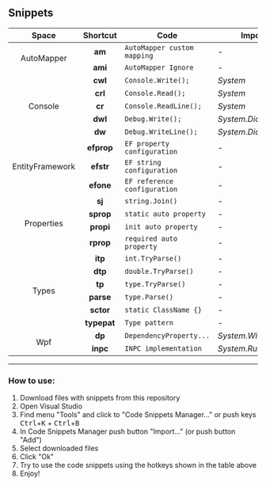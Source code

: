## Snippets

<table>
    <thead>
        <tr>
            <th>Space</th>
            <th>Shortcut</th>
            <th>Code</th>
            <th>Imported namespace</th>
            <th>Filename</th>
        </tr>
    </thead>
    <tbody>
        <!-- AutoMapper -->
        <tr>
            <td rowspan=2 align="center">AutoMapper</td>
            <td align="center"><b>am</b></td>
            <td align="left"><code>AutoMapper custom mapping</code></td>
            <td align="left">-</td>
            <td align="left"><a href="https://github.com/DepthRel/DevEnvironment/blob/master/Snippets/AutoMapper/am.snippet">am.snippet</a></td>
        </tr>
        <tr>
            <td align="center"><b>ami</b></td>
            <td align="left"><code>AutoMapper Ignore</code></td>
            <td align="left">-</td>
            <td align="left"><a href="https://github.com/DepthRel/DevEnvironment/blob/master/Snippets/AutoMapper/ami.snippet">ami.snippet</a></td>
        </tr>
        <!-- Console -->
        <tr>
            <td rowspan=5 align="center">Console</td>
            <td align="center"><b>cwl</b></td>
            <td align="left"><code>Console.Write();</code></td>
            <td align="left"><i>System</i></td>
            <td align="left"><a href="https://github.com/DepthRel/DevEnvironment/blob/master/Snippets/Console/Console.Write.snippet">Console.Write.snippet</a></td>
        </tr>
        <tr>
            <td align="center"><b>crl</b></td>
            <td align="left"><code>Console.Read();</code></td>
            <td align="left"><i>System</i></td>
            <td align="left"><a href="https://github.com/DepthRel/DevEnvironment/blob/master/Snippets/Console/Console.Read.snippet">Console.Read.snippet</a></td>
        </tr>
        <tr>
            <td align="center"><b>cr</b></td>
            <td align="left"><code>Console.ReadLine();</code></td>
            <td align="left"><i>System</i></td>
            <td align="left"><a href="https://github.com/DepthRel/DevEnvironment/blob/master/Snippets/Console/Console.ReadLine.snippet">Console.ReadLine.snippet</a></td>
        </tr>
        <tr>
            <td align="center"><b>dwl</b></td>
            <td align="left"><code>Debug.Write();</code></td>
            <td align="left"><i>System.Diagnostics</i></td>
            <td align="left"><a href="https://github.com/DepthRel/DevEnvironment/blob/master/Snippets/Console/Debug.Write.snippet">Debug.Write.snippet</a></td>
        </tr>
        <tr>
            <td align="center"><b>dw</b></td>
            <td align="left"><code>Debug.WriteLine();</code></td>
            <td align="left"><i>System.Diagnostics</i></td>
            <td align="left"><a href="https://github.com/DepthRel/DevEnvironment/blob/master/Snippets/Console/Debug.WriteLine.snippet">Debug.WriteLine.snippet</a></td>
        </tr>
        <!-- EntityFramework -->
        <tr>
            <td rowspan=3 align="center">EntityFramework</td>
            <td align="center"><b>efprop</b></td>
            <td align="left"><code>EF property configuration</code></td>
            <td align="left">-</td>
            <td align="left"><a href="https://github.com/DepthRel/DevEnvironment/blob/master/Snippets/EF/efprop.snippet">efprop.snippet</a></td>
        </tr>
        <tr>
            <td align="center"><b>efstr</b></td>
            <td align="left"><code>EF string configuration</code></td>
            <td align="left">-</td>
            <td align="left"><a href="https://github.com/DepthRel/DevEnvironment/blob/master/Snippets/EF/efstr.snippet">efstr.snippet</a></td>
        </tr>
        <tr>
            <td align="center"><b>efone</b></td>
            <td align="left"><code>EF reference configuration</code></td>
            <td align="left">-</td>
            <td align="left"><a href="https://github.com/DepthRel/DevEnvironment/blob/master/Snippets/EF/efone.snippet">efone.snippet</a></td>
        </tr>
        <!-- Properties -->
        <tr>
            <td rowspan=4 align="center">Properties</td>
            <td align="center"><b>sj</b></td>
            <td align="left"><code>string.Join()</code></td>
            <td align="left">-</td>
            <td align="left"><a href="https://github.com/DepthRel/DevEnvironment/blob/master/Snippets/Properties/string.Join.snippet">string.Join.snippet</a></td>
        </tr>
        <tr>
            <td align="center"><b>sprop</b></td>
            <td align="left"><code>static auto property</code></td>
            <td align="left">-</td>
            <td align="left"><a href="https://github.com/DepthRel/DevEnvironment/blob/master/Snippets/Properties/sprop.snippet">sprop.snippet</a></td>
        </tr>
        <tr>
            <td align="center"><b>propi</b></td>
            <td align="left"><code>init auto property</code></td>
            <td align="left">-</td>
            <td align="left"><a href="https://github.com/DepthRel/DevEnvironment/blob/master/Snippets/Properties/propi.snippet">propi.snippet</a></td>
        </tr>
        <tr>
            <td align="center"><b>rprop</b></td>
            <td align="left"><code>required auto property</code></td>
            <td align="left">-</td>
            <td align="left"><a href="https://github.com/DepthRel/DevEnvironment/blob/master/Snippets/Properties/rprop.snippet">rprop.snippet</a></td>
        </tr>
        <!-- Types -->
        <tr>
            <td rowspan=6 align="center">Types</td>
            <td align="center"><b>itp</b></td>
            <td align="left"><code>int.TryParse()</code></td>
            <td align="left">-</td>
            <td align="left"><a href="https://github.com/DepthRel/DevEnvironment/blob/master/Snippets/Types/int.TryParse.snippet">int.TryParse.snippet</a></td>
        </tr>
        <tr>
            <td align="center"><b>dtp</b></td>
            <td align="left"><code>double.TryParse()</code></td>
            <td align="left">-</td>
            <td align="left"><a href="https://github.com/DepthRel/DevEnvironment/blob/master/Snippets/Types/double.TryParse.snippet">double.TryParse.snippet</a></td>
        </tr>
        <tr>
            <td align="center"><b>tp</b></td>
            <td align="left"><code>type.TryParse()</code></td>
            <td align="left">-</td>
            <td align="left"><a href="https://github.com/DepthRel/DevEnvironment/blob/master/Snippets/Types/type.TryParse.snippet">type.TryParse.snippet</a></td>
        </tr>
        <tr>
            <td align="center"><b>parse</b></td>
            <td align="left"><code>type.Parse()</code></td>
            <td align="left">-</td>
            <td align="left"><a href="https://github.com/DepthRel/DevEnvironment/blob/master/Snippets/Types/type.Parse.snippet">type.Parse.snippet</a></td>
        </tr>
        <tr>
            <td align="center"><b>sctor</b></td>
            <td align="left"><code>static ClassName {}</code></td>
            <td align="left">-</td>
            <td align="left"><a href="https://github.com/DepthRel/DevEnvironment/blob/master/Snippets/Types/sctor.snippet">sctor.snippet</a></td>
        </tr>
        <tr>
            <td align="center"><b>typepat</b></td>
            <td align="left"><code>Type pattern</code></td>
            <td align="left">-</td>
            <td align="left"><a href="https://github.com/DepthRel/DevEnvironment/blob/master/Snippets/Types/typepat.snippet">typepat.snippet</a></td>
        </tr>
        <!-- Wpf -->
        <tr>
            <td rowspan=2 align="center">Wpf</td>
            <td align="center"><b>dp</b></td>
            <td align="left"><code>DependencyProperty...</code></td>
            <td align="left"><i>System.Windows</i></td>
            <td align="left"><a href="https://github.com/DepthRel/DevEnvironment/blob/master/Snippets/Wpf/dp.snippet">dp.snippet</a></td>
        </tr>
        <tr>
            <td align="center"><b>inpc</b></td>
            <td align="left"><code>INPC implementation</code></td>
            <td align="left"><i>System.Runtime.CompilerServices</i></td>
            <td align="left"><a href="https://github.com/DepthRel/DevEnvironment/blob/master/Snippets/Wpf/inpc.snippet">inpc.snippet</a></td>
        </tr>
    </tbody>
</table>

---

### How to use:

1. Download files with snippets from this repository
2. Open Visual Studio
3. Find menu "Tools" and click to "Code Snippets Manager..." or push keys <kbd>Ctrl</kbd>+<kbd>K</kbd> + <kbd>Ctrl</kbd>+<kbd>B</kbd>
4. In Code Snippets Manager push button "Import..." (or push button "Add")
5. Select downloaded files
6. Click "Ok"
7. Try to use the code snippets using the hotkeys shown in the table above
8. Enjoy!
